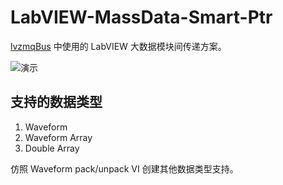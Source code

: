 # LabVIEW-MassData-Smart-Ptr

[lvzmqBus](https://gitee.com/nevstop/lvZmqBus) 中使用的 LabVIEW 大数据模块间传递方案。

![演示](https://images.gitee.com/uploads/images/2018/0822/160314_566fec33_136753.png "屏幕截图.png")

## 支持的数据类型
 1. Waveform 
 2. Waveform Array
 3. Double Array
 
 仿照 Waveform pack/unpack VI 创建其他数据类型支持。

